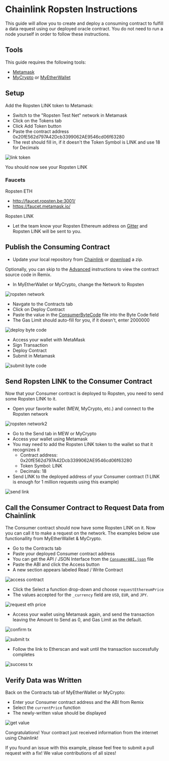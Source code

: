 # Chainlink Ropsten Instructions

This guide will allow you to create and deploy a consuming contract to fulfill a data request using our deployed oracle contract. You do not need to run a node yourself in order to follow these instructions.

## Tools

This guide requires the following tools:

- [Metamask](https://metamask.io/)
- [MyCrypto](https://mycrypto.com) or [MyEtherWallet](https://www.myetherwallet.com/)

## Setup

Add the Ropsten LINK token to Metamask:

- Switch to the "Ropsten Test Net" network in Metamask
- Click on the Tokens tab
- Click Add Token button
- Paste the contract address 0x20fE562d797A42Dcb3399062AE9546cd06f63280
- The rest should fill in, if it doesn't the Token Symbol is LINK and use 18 for Decimals

![link token](./images/07-20-42.png)

You should now see your Ropsten LINK

### Faucets

Ropsten ETH
- http://faucet.ropsten.be:3001/
- https://faucet.metamask.io/

Ropsten LINK
- Let the team know your Ropsten Ethereum address on [Gitter](https://gitter.im/smartcontractkit-chainlink/Lobby) and Ropsten LINK will be sent to you.

## Publish the Consuming Contract

- Update your local repository from [Chainlink](https://github.com/smartcontractkit/chainlink) or [download](https://github.com/smartcontractkit/chainlink/archive/master.zip) a zip.

Optionally, you can skip to the [Advanced](./README.md#advanced) instructions to view the contract source code in Remix.

- In MyEtherWallet or MyCrypto, change the Network to Ropsten

![ropsten network](./images/15-26-30.png)

- Navgate to the Contracts tab
- Click on Deploy Contract
- Paste the value in the [ConsumerByteCode](./ConsumerByteCode) file into the Byte Code field
- The Gas Limit should auto-fill for you, if it doesn't, enter 2000000

![deploy byte code](./images/14-51-25.png)

- Access your wallet with MetaMask
- Sign Transaction
- Deploy Contract
- Submit in Metamask

![submit byte code](./images/14-59-09.png)

## Send Ropsten LINK to the Consumer Contract

Now that your Consumer contract is deployed to Ropsten, you need to send some Ropsten LINK to it.

- Open your favorite wallet (MEW, MyCrypto, etc.) and connect to the Ropsten network

![ropsten network2](./images/15-26-30.png)

- Go to the Send tab in MEW or MyCrypto
- Access your wallet using Metamask
- You may need to add the Ropsten LINK token to the wallet so that it recognizes it
  - Contract address: 0x20fE562d797A42Dcb3399062AE9546cd06f63280
  - Token Symbol: LINK
  - Decimals: 18
- Send LINK to the deployed address of your Consumer contract (1 LINK is enough for 1 million requests using this example)

![send link](./images/07-27-10.png)

## Call the Consumer Contract to Request Data from Chainlink

The Consumer contract should now have some Ropsten LINK on it. Now you can call it to make a request on the network. The examples below use functionallity from MyEtherWallet & MyCrypto.

- Go to the Contracts tab
- Paste your deployed Consumer contract address
- You can get the API / JSON Interface from the [`ConsumerABI.json`](./ConsumerABI.json) file
- Paste the ABI and click the Access button
- A new section appears labeled Read / Write Contract

![access contract](./images/07-30-30.png)

- Click the Select a function drop-down and choose `requestEthereumPrice`
- The values accepted for the `_currency` field are `USD`, `EUR`, and `JPY`.

![request eth price](./images/07-30-57.png)

- Access your wallet using Metamask again, and send the transaction leaving the Amount to Send as 0, and Gas Limit as the default.

![confirm tx](./images/07-32-22.png)

![submit tx](./images/07-32-45.png)

- Follow the link to Etherscan and wait until the transaction successfully completes

![success tx](./images/07-35-07.png)

## Verify Data was Written

Back on the Contracts tab of MyEtherWallet or MyCrypto:

- Enter your Consumer contract address and the ABI from Remix
- Select the `currentPrice` function
- The newly-written value should be displayed

![get value](./images/07-36-16.png)

Congratulations! Your contract just received information from the internet using Chainlink!

If you found an issue with this example, please feel free to submit a pull request with a fix! We value contributions of all sizes!